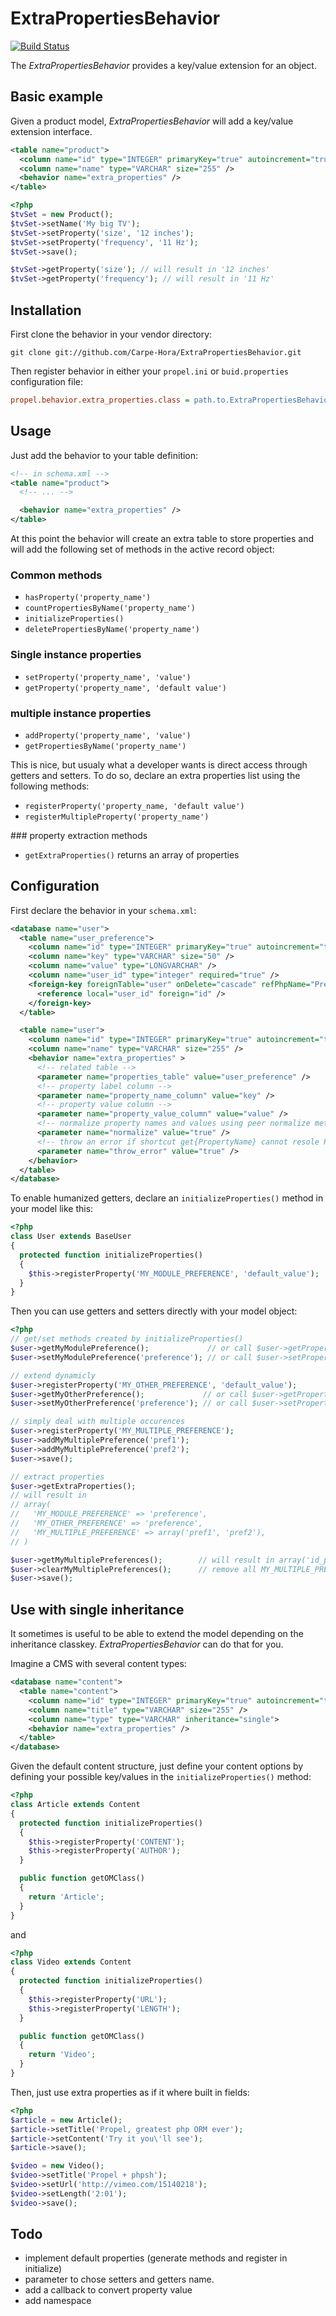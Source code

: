 ExtraPropertiesBehavior
=======================

[![Build Status](https://secure.travis-ci.org/Carpe-Hora/ExtraPropertiesBehavior.png?branch=master)](http://travis-ci.org/Carpe-Hora/ExtraPropertiesBehavior)

The *ExtraPropertiesBehavior* provides a key/value extension for an object.

Basic example
-------------

Given a product model, *ExtraPropertiesBehavior* will add a key/value extension interface.

``` xml
<table name="product">
  <column name="id" type="INTEGER" primaryKey="true" autoincrement="true" />
  <column name="name" type="VARCHAR" size="255" />
  <behavior name="extra_properties" />
</table>
```

``` php
<?php
$tvSet = new Product();
$tvSet->setName('My big TV');
$tvSet->setProperty('size', '12 inches');
$tvSet->setProperty('frequency', '11 Hz');
$tvSet->save();

$tvSet->getProperty('size'); // will result in '12 inches'
$tvSet->getProperty('frequency'); // will result in '11 Hz'
```

Installation
------------

First clone the behavior in your vendor directory:

```
git clone git://github.com/Carpe-Hora/ExtraPropertiesBehavior.git
```

Then register behavior in either your ```propel.ini``` or ```buid.properties```
configuration file:

``` ini
propel.behavior.extra_properties.class = path.to.ExtraPropertiesBehavior
```

Usage
-----

Just add the behavior to your table definition:

``` xml
<!-- in schema.xml -->
<table name="product">
  <!-- ... -->

  <behavior name="extra_properties" />
</table>
```

At this point the behavior will create an extra table to store properties and
will add the following set of methods in the active
record object:

### Common methods

 * `hasProperty('property_name')`
 * `countPropertiesByName('property_name')`
 * `initializeProperties()`
 * `deletePropertiesByName('property_name')`

### Single instance properties

 * `setProperty('property_name', 'value')`
 * `getProperty('property_name', 'default value')`

### multiple instance properties

 * `addProperty('property_name', 'value')`
 * `getPropertiesByName('property_name')`

This is nice, but usualy what a developer wants is direct access through getters and setters.
To do so, declare an extra properties list using the following methods:

 * `registerProperty('property_name, 'default value')`
 * `registerMultipleProperty('property_name')`

### property extraction methods

 * `getExtraProperties()` returns an array of properties

Configuration
-------------

First declare the behavior in your ```schema.xml```:

``` xml
<database name="user">
  <table name="user_preference">
    <column name="id" type="INTEGER" primaryKey="true" autoincrement="true" />
    <column name="key" type="VARCHAR" size="50" />
    <column name="value" type="LONGVARCHAR" />
    <column name="user_id" type="integer" required="true" />
    <foreign-key foreignTable="user" onDelete="cascade" refPhpName="Preference">
      <reference local="user_id" foreign="id" />
    </foreign-key>
  </table>

  <table name="user">
    <column name="id" type="INTEGER" primaryKey="true" autoincrement="true" />
    <column name="name" type="VARCHAR" size="255" />
    <behavior name="extra_properties" >
      <!-- related table -->
      <parameter name="properties_table" value="user_preference" />
      <!-- property label column -->
      <parameter name="property_name_column" value="key" />
      <!-- property value column -->
      <parameter name="property_value_column" value="value" />
      <!-- normalize property names and values using peer normalize methods ? -->
      <parameter name="normalize" value="true" />
      <!-- throw an error if shortcut get{PropertyName} cannot resole PropertyName ? -->
      <parameter name="throw_error" value="true" />
    </behavior>
  </table>
</database>
```

To enable humanized getters, declare an `initializeProperties()` method in your model like this:

``` php
<?php
class User extends BaseUser
{
  protected function initializeProperties()
  {
    $this->registerProperty('MY_MODULE_PREFERENCE', 'default_value');
  }
}
```

Then you can use getters and setters directly with your model object:

``` php
<?php
// get/set methods created by initializeProperties()
$user->getMyModulePreference();             // or call $user->getProperty('my_module_preference');
$user->setMyModulePreference('preference'); // or call $user->setProperty('my_module_preference', 'preference');

// extend dynamicly
$user->registerProperty('MY_OTHER_PREFERENCE', 'default_value');
$user->getMyOtherPreference();             // or call $user->getProperty('my_other_preference');
$user->setMyOtherPreference('preference'); // or call $user->setProperty('my_other_preference', 'preference');

// simply deal with multiple occurences
$user->registerProperty('MY_MULTIPLE_PREFERENCE');
$user->addMyMultiplePreference('pref1');
$user->addMyMultiplePreference('pref2');
$user->save();

// extract properties
$user->getExtraProperties();
// will result in
// array(
//   'MY_MODULE_PREFERENCE' => 'preference',
//   'MY_OTHER_PREFERENCE' => 'preference',
//   'MY_MULTIPLE_PREFERENCE' => array('pref1', 'pref2'),
// )

$user->getMyMultiplePreferences();        // will result in array('id_pref1' => 'pref1', 'id_pref2' => 'pref2')
$user->clearMyMultiplePreferences();      // remove all MY_MULTIPLE_PREFERENCE preferences
$user->save();
```

Use with single inheritance
---------------------------

It sometimes is useful to be able to extend the model depending on the inheritance classkey.
*ExtraPropertiesBehavior* can do that for you.

Imagine a CMS with several content types:

``` xml
<database name="content">
  <table name="content">
    <column name="id" type="INTEGER" primaryKey="true" autoincrement="true" />
    <column name="title" type="VARCHAR" size="255" />
    <column name="type" type="VARCHAR" inheritance="single">
    <behavior name="extra_properties" />
  </table>
</database>
```

Given the default content structure, just define your content options by defining your possible key/values in the
`initializeProperties()` method:

``` php
<?php
class Article extends Content
{
  protected function initializeProperties()
  {
    $this->registerProperty('CONTENT');
    $this->registerProperty('AUTHOR');
  }

  public function getOMClass()
  {
    return 'Article';
  }
}
```

and

``` php
<?php
class Video extends Content
{
  protected function initializeProperties()
  {
    $this->registerProperty('URL');
    $this->registerProperty('LENGTH');
  }

  public function getOMClass()
  {
    return 'Video';
  }
}
```

Then, just use extra properties as if it where built in fields:

``` php
<?php
$article = new Article();
$article->setTitle('Propel, greatest php ORM ever');
$article->setContent('Try it you\'ll see');
$article->save();

$video = new Video();
$video->setTitle('Propel + phpsh');
$video->setUrl('http://vimeo.com/15140218');
$video->setLength('2:01');
$video->save();
```

Todo
----

 * implement default properties (generate methods and register in initialize)
 * parameter to chose setters and getters name.
 * add a callback to convert property value
 * add namespace
